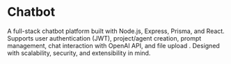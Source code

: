 # Chatbot
A full-stack chatbot platform built with Node.js, Express, Prisma, and React. Supports user authentication (JWT), project/agent creation, prompt management, chat interaction with OpenAI API, and file upload . Designed with scalability, security, and extensibility in mind.
